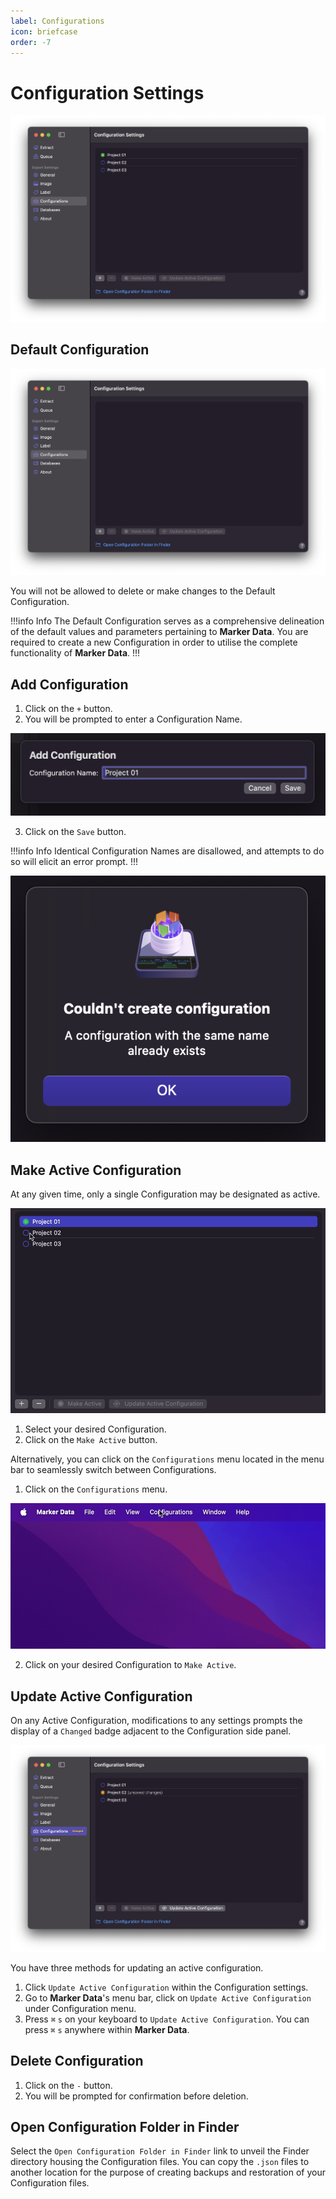 ```yaml
---
label: Configurations
icon: briefcase
order: -7
---
```

# Configuration Settings

![Configuration Settings](/assets/md-configuration-settings.png)

## Default Configuration

![Default Configuration](/assets/md-configuration-settings_01.png)

You will not be allowed to delete or make changes to the Default Configuration.

!!!info Info
The Default Configuration serves as a comprehensive delineation of the default values and parameters pertaining to **Marker Data**. You are required to create a new Configuration in order to utilise the complete functionality of **Marker Data**.
!!!

## Add Configuration

1. Click on the `+` button.
2. You will be prompted to enter a Configuration Name.

![Default Configuration](/assets/md-configuration-settings_02.png)

3. Click on the `Save` button.

!!!info Info
Identical Configuration Names are disallowed, and attempts to do so will elicit an error prompt.
!!!

![Couldn't create configuration](/assets/md-configuration-settings_03.png)

## Make Active Configuration

At any given time, only a single Configuration may be designated as active.

![Active Configuration](/assets/md-configuration-settings_04.gif)

1. Select your desired Configuration.
2. Click on the `Make Active` button.

Alternatively, you can click on the `Configurations` menu located in the menu bar to seamlessly switch between Configurations.

1. Click on the `Configurations` menu.

![Configurations Menu](/assets/md-configuration-settings_05.gif)

2. Click on your desired Configuration to `Make Active`.

## Update Active Configuration

On any Active Configuration, modifications to any settings prompts the display of a `Changed` badge adjacent to the Configuration side panel.

![Configuration Changed](/assets/md-configuration-settings_06.png)

You have three methods for updating an active configuration.

1. Click `Update Active Configuration` within the Configuration settings.
2. Go to **Marker Data**'s menu bar, click on `Update Active Configuration` under Configuration menu.
3. Press `⌘` `s` on your keyboard to `Update Active Configuration`. You can press `⌘` `s` anywhere within **Marker Data**.

## Delete Configuration

1. Click on the `-` button.
2. You will be prompted for confirmation before deletion.

## Open Configuration Folder in Finder

Select the `Open Configuration Folder in Finder` link to unveil the Finder directory housing the Configuration files. You can copy the `.json` files to another location for the purpose of creating backups and restoration of your Configuration files.

